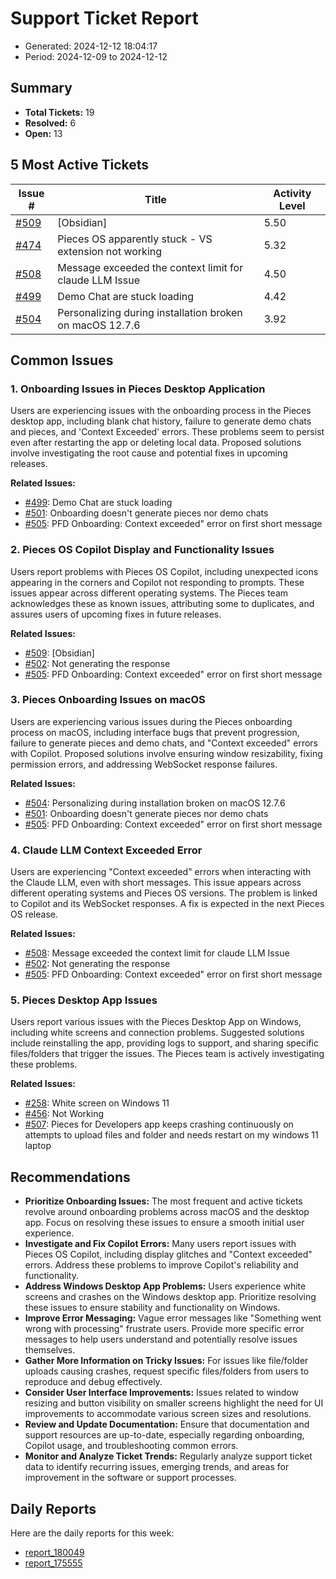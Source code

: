 # Support Ticket Report
- Generated: 2024-12-12 18:04:17
- Period: 2024-12-09 to 2024-12-12

## Summary
- **Total Tickets:** 19
- **Resolved:** 6
- **Open:** 13

## 5 Most Active Tickets
| Issue # | Title | Activity Level |
|---------|-------|----------------|
| [#509](https://github.com/pieces-app/support/issues/509) | [Obsidian] | 5.50 |
| [#474](https://github.com/pieces-app/support/issues/474) | Pieces OS apparently stuck - VS extension not working | 5.32 |
| [#508](https://github.com/pieces-app/support/issues/508) | Message exceeded the context limit for claude LLM Issue | 4.50 |
| [#499](https://github.com/pieces-app/support/issues/499) | Demo Chat are stuck loading | 4.42 |
| [#504](https://github.com/pieces-app/support/issues/504) | Personalizing during installation broken on macOS 12.7.6 | 3.92 |

## Common Issues
### 1. Onboarding Issues in Pieces Desktop Application
Users are experiencing issues with the onboarding process in the Pieces desktop app, including blank chat history, failure to generate demo chats and pieces, and 'Context Exceeded' errors. These problems seem to persist even after restarting the app or deleting local data. Proposed solutions involve investigating the root cause and potential fixes in upcoming releases.

**Related Issues:**
- [#499](https://github.com/pieces-app/support/issues/499): Demo Chat are stuck loading
- [#501](https://github.com/pieces-app/support/issues/501): Onboarding doesn't generate pieces nor demo chats
- [#505](https://github.com/pieces-app/support/issues/505): PFD Onboarding: Context exceeded" error on first short message

### 2. Pieces OS Copilot Display and Functionality Issues
Users report problems with Pieces OS Copilot, including unexpected icons appearing in the corners and Copilot not responding to prompts. These issues appear across different operating systems. The Pieces team acknowledges these as known issues, attributing some to duplicates, and assures users of upcoming fixes in future releases.

**Related Issues:**
- [#509](https://github.com/pieces-app/support/issues/509): [Obsidian]
- [#502](https://github.com/pieces-app/support/issues/502): Not generating the response
- [#505](https://github.com/pieces-app/support/issues/505): PFD Onboarding: Context exceeded" error on first short message

### 3. Pieces Onboarding Issues on macOS
Users are experiencing various issues during the Pieces onboarding process on macOS, including interface bugs that prevent progression, failure to generate pieces and demo chats, and "Context exceeded" errors with Copilot. Proposed solutions involve ensuring window resizability, fixing permission errors, and addressing WebSocket response failures.

**Related Issues:**
- [#504](https://github.com/pieces-app/support/issues/504): Personalizing during installation broken on macOS 12.7.6
- [#501](https://github.com/pieces-app/support/issues/501): Onboarding doesn't generate pieces nor demo chats
- [#505](https://github.com/pieces-app/support/issues/505): PFD Onboarding: Context exceeded" error on first short message

### 4. Claude LLM Context Exceeded Error
Users are experiencing "Context exceeded" errors when interacting with the Claude LLM, even with short messages. This issue appears across different operating systems and Pieces OS versions. The problem is linked to Copilot and its WebSocket responses. A fix is expected in the next Pieces OS release.

**Related Issues:**
- [#508](https://github.com/pieces-app/support/issues/508): Message exceeded the context limit for claude LLM Issue
- [#502](https://github.com/pieces-app/support/issues/502): Not generating the response
- [#505](https://github.com/pieces-app/support/issues/505): PFD Onboarding: Context exceeded" error on first short message

### 5. Pieces Desktop App Issues
Users report various issues with the Pieces Desktop App on Windows, including white screens and connection problems.  Suggested solutions include reinstalling the app, providing logs to support, and sharing specific files/folders that trigger the issues. The Pieces team is actively investigating these problems.

**Related Issues:**
- [#258](https://github.com/pieces-app/support/issues/258): White screen on Windows 11
- [#456](https://github.com/pieces-app/support/issues/456): Not Working
- [#507](https://github.com/pieces-app/support/issues/507): Pieces for Developers app keeps crashing continuously on attempts to upload files and folder and needs restart on my windows 11 laptop


## Recommendations
- **Prioritize Onboarding Issues:** The most frequent and active tickets revolve around onboarding problems across macOS and the desktop app. Focus on resolving these issues to ensure a smooth initial user experience.
- **Investigate and Fix Copilot Errors:** Many users report issues with Pieces OS Copilot, including display glitches and "Context exceeded" errors. Address these problems to improve Copilot's reliability and functionality.
- **Address Windows Desktop App Problems:** Users experience white screens and crashes on the Windows desktop app. Prioritize resolving these issues to ensure stability and functionality on Windows.
- **Improve Error Messaging:** Vague error messages like "Something went wrong with processing" frustrate users. Provide more specific error messages to help users understand and potentially resolve issues themselves.
- **Gather More Information on Tricky Issues:** For issues like file/folder uploads causing crashes, request specific files/folders from users to reproduce and debug effectively.
- **Consider User Interface Improvements:** Issues related to window resizing and button visibility on smaller screens highlight the need for UI improvements to accommodate various screen sizes and resolutions.
- **Review and Update Documentation:** Ensure that documentation and support resources are up-to-date, especially regarding onboarding, Copilot usage, and troubleshooting common errors.
- **Monitor and Analyze Ticket Trends:** Regularly analyze support ticket data to identify recurring issues, emerging trends, and areas for improvement in the software or support processes.

## Daily Reports
Here are the daily reports for this week:

- [report_180049](daily/2024-12-12/report_180049.md)
- [report_175555](daily/2024-12-12/report_175555.md)
